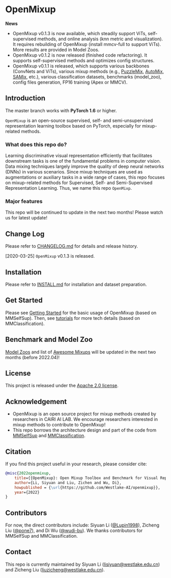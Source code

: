 
# OpenMixup

**News**
* OpenMixup v0.1.3 is now available, which steadily support ViTs, self-supervised methods, and online analysis (knn metric and visualization). It requires rebuilding of OpenMixup (install mmcv-full to support ViTs). More results are provided in Model Zoos.
* OpenMixup v0.1.2 is now released (finished code refactoring). It supports self-supervised methods and optimizes config structures.
* OpenMixup v0.1.1 is released, which supports various backbones (ConvNets and ViTs), various mixup methods (e.g., [PuzzleMix](https://arxiv.org/abs/2009.06962), [AutoMix](https://arxiv.org/pdf/2103.13027), [SAMix](https://arxiv.org/pdf/2111.15454), etc.), various classification datasets, benchmarks (model_zoo), config files generation, FP16 training (Apex or MMCV).

## Introduction

The master branch works with **PyTorch 1.6** or higher.

`OpenMixup` is an open-source supervised, self- and semi-unsupervised representation learning toolbox based on PyTorch, especially for mixup-related methods.

### What does this repo do?

Learning discriminative visual representation efficiently that facilitates downstream tasks is one of the fundamental problems in computer vision. Data mixing techniques largely improve the quality of deep neural networks (DNNs) in various scenarios. Since mixup techniques are used as augmentations or auxiliary tasks in a wide range of cases, this repo focuses on mixup-related methods for Supervised, Self- and Semi-Supervised Representation Learning. Thus, we name this repo `OpenMixp`.

### Major features

This repo will be continued to update in the next two months! Please watch us for latest update!

## Change Log

Please refer to [CHANGELOG.md](docs/CHANGELOG.md) for details and release history.

[2020-03-25] `OpenMixup` v0.1.3 is released.

## Installation

Please refer to [INSTALL.md](docs/INSTALL.md) for installation and dataset preparation.

## Get Started

Please see [Getting Started](docs/GETTING_STARTED.md) for the basic usage of OpenMixup (based on MMSelfSup).
Then, see [tutorials](docs/tutorials) for more tech details (based on MMClassification).

## Benchmark and Model Zoo

[Model Zoos](docs/model_zoos) and list of [Awesome Mixups](docs/awesome_mixups) will be updated in the next two months (before 2022.04)!

## License

This project is released under the [Apache 2.0 license](LICENSE).

## Acknowledgement

- OpenMixup is an open source project for mixup methods created by researchers in CAIRI AI LAB. We encourage researchers interested in mixup methods to contribute to OpenMixup!
- This repo borrows the architecture design and part of the code from [MMSelfSup](https://github.com/open-mmlab/mmselfsup) and [MMClassification](https://github.com/open-mmlab/mmclassification).

## Citation

If you find this project useful in your research, please consider cite:

```BibTeX
@misc{2022openmixup,
    title={{OpenMixup}: Open Mixup Toolbox and Benchmark for Visual Representation},
    author={Li, Siyuan and Liu, Zichen and Wu, Di},
    howpublished = {\url{https://github.com/Westlake-AI/openmixup}},
    year={2022}
}
```

## Contributors

For now, the direct contributors include: Siyuan Li ([@Lupin1998](https://github.com/Lupin1998)), Zicheng Liu ([@pone7](https://github.com/pone7)), and Di Wu ([@wudi-bu](https://github.com/wudi-bu)). We thanks contributors for MMSelfSup and MMClassification.

## Contact

This repo is currently maintained by Siyuan Li (lisiyuan@westlake.edu.cn) and Zicheng Liu (liuzicheng@westlake.edu.cn).
